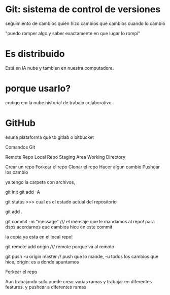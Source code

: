 # Git: sistema de control de versiones

seguimiento de cambios
quién hizo cambios
qué cambios
cuando lo cambió

"puedo romper algo y saber exactamente en que lugar lo rompí"

# Es distribuido
Está en lA nube y tambien en nuestra computadora.

# porque usarlo?

codigo em la nube
historial de trabajo
colaborativo

# GitHub 
esuna plataforma que 
tb gitlab o bitbucket

Comandos Git 

Remote Repo 
Local Repo 
Staging Area
Working Directory 

Crear un repo
Forkear el repo 
Clonar el repo
Hacer algun cambio 
Pushear los cambio


ya tengo la carpeta con archivos, 

git init 
git add -A

git status >>> cual es el estado actual del repositorio

git add . 

git commit -m "message"   /// el mensaje que le mandamos al repo! para dsps acordarnos que cambios hice en este commit
 
la copia ya esta en el local repo! 

git remote add origin  /// remote porque va al remoto

git push -u origin master    // push que lo mande, -u todos los cambios que hice, origin: es a donde apuntamos

Forkear el repo

Aun trabajando solo puede crear varias ramas y trabajar en diferentes features. y pushear a diferentes ramas
